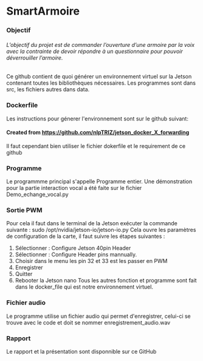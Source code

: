 # SmartArmoire

### Objectif
###### L’objectif du projet est de commander l’ouverture d’une armoire par la voix avec la contrainte de devoir répondre à un questionnaire pour pouvoir déverrouiller l’armoire.

Ce github contient de quoi générer un environnement virtuel sur la Jetson contenant toutes les bibliothèques nécessaires. Les programmes sont dans src, les fichiers autres dans data. 

### Dockerfile
Les instructions pour génerer l'environnement sont sur le github suivant:
#### Created from https://github.com/nlpTRIZ/jetson_docker_X_forwarding
Il faut cependant bien utiliser le fichier dokerfile et le requirement de ce github
### Programme
Le programmme principal s'appelle Programme entier.
Une démonstration pour la partie interaction vocal a été faite sur le fichier Demo_echange_vocal.py

### Sortie PWM
Pour cela il faut dans le terminal de la Jetson exécuter la commande suivante :
sudo /opt/nvidia/jetson-io/jetson-io.py
Cela ouvre les paramètres de configuration de la carte, il faut suivre les étapes suivantes : 
1.	Sélectionner : Configure Jetson 40pin Header 
2.	Sélectionner : Configure Header pins mannually. 
3.	Choisir dans le menu les pin 32 et 33 est les passer en PWM
4.	Enregistrer
5.	Quitter
6.	Rebooter la Jetson nano
Tous les autres fonction et programme sont fait dans le docker_file qui est notre environnement virtuel.

### Fichier audio
Le programme utilise un fichier audio qui permet d'enregistrer, celui-ci se trouve avec le code et doit se nommer enregistrement_audio.wav

### Rapport
Le rapport et la présentation sont disponnible sur ce GitHub
